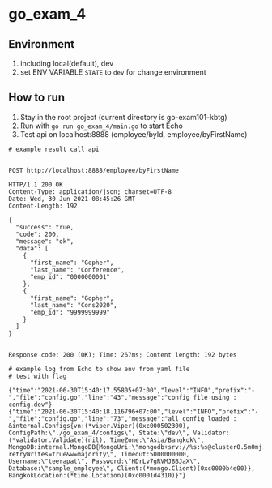 # go_exam_4

## Environment
1. including local(default), dev
2. set ENV VARIABLE `STATE` to `dev` for change environment

## How to run
1. Stay in the root project (current directory is go-exam101-kbtg)
2. Run with `go run go_exam_4/main.go` to start Echo
4. Test api on localhost:8888 (employee/byId, employee/byFirstName)
```shell
# example result call api


POST http://localhost:8888/employee/byFirstName

HTTP/1.1 200 OK
Content-Type: application/json; charset=UTF-8
Date: Wed, 30 Jun 2021 08:45:26 GMT
Content-Length: 192

{
  "success": true,
  "code": 200,
  "message": "ok",
  "data": [
    {
      "first_name": "Gopher",
      "last_name": "Conference",
      "emp_id": "0000000001"
    },
    {
      "first_name": "Gopher",
      "last_name": "Cons2020",
      "emp_id": "9999999999"
    }
  ]
}


Response code: 200 (OK); Time: 267ms; Content length: 192 bytes
```

```shell
# example log from Echo to show env from yaml file
# test with flag

{"time":"2021-06-30T15:40:17.55805+07:00","level":"INFO","prefix":"-","file":"config.go","line":"43","message":"config file using : config.dev"}
{"time":"2021-06-30T15:40:18.116796+07:00","level":"INFO","prefix":"-","file":"config.go","line":"73","message":"all config loaded : &internal.Configs{vn:(*viper.Viper)(0xc000502300), ConfigPath:\"./go_exam_4/configs\", State:\"dev\", Validator:(*validator.Validate)(nil), TimeZone:\"Asia/Bangkok\", MongoDB:internal.MongoDB{MongoUri:\"mongodb+srv://%s:%s@cluster0.5m0mj.mongodb.net/%s?retryWrites=true&w=majority\", Timeout:5000000000, Username:\"teerapat\", Password:\"HDrLv7gRVMJ8BJaX\", Database:\"sample_employee\", Client:(*mongo.Client)(0xc0000b4e00)}, BangkokLocation:(*time.Location)(0xc0001d4310)}"}
```